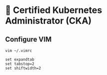 # 🐳 Certified Kubernetes Administrator (CKA)


## Configure VIM

```console
vim ~/.vimrc

set expandtab
set tabstop=2
set shiftwidth=2
```